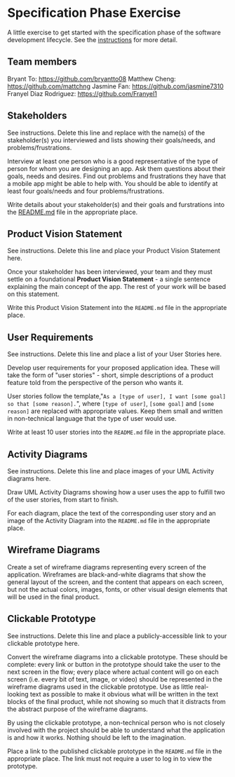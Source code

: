 # Specification Phase Exercise

A little exercise to get started with the specification phase of the software development lifecycle. See the [instructions](instructions.md) for more detail.

## Team members

Bryant To: https://github.com/bryantto08
Matthew Cheng: https://github.com/mattchng
Jasmine Fan: https://github.com/jasmine7310
Franyel Diaz Rodriguez: https://github.com/Franyel1

## Stakeholders

See instructions. Delete this line and replace with the name(s) of the stakeholder(s) you interviewed and lists showing their goals/needs, and problems/frustrations.

Interview at least one person who is a good representative of the type of person for whom you are designing an app. Ask them questions about their goals, needs and desires. Find out problems and frustrations they have that a mobile app might be able to help with. You should be able to identify at least four goals/needs and four problems/frustrations.

Write details about your stakeholder(s) and their goals and furstrations into the [README.md](./README.md) file in the appropriate place.

## Product Vision Statement

See instructions. Delete this line and place your Product Vision Statement here.

Once your stakeholder has been interviewed, your team and they must settle on a foundational **Product Vision Statement** - a single sentence explaining the main concept of the app. The rest of your work will be based on this statement.

Write this Product Vision Statement into the `README.md` file in the appropriate place.

## User Requirements

See instructions. Delete this line and place a list of your User Stories here.

Develop user requirements for your proposed application idea. These will take the form of "user stories" - short, simple descriptions of a product feature told from the perspective of the person who wants it.

User stories follow the template,"`As a [type of user], I want [some goal] so that [some reason].`", where `[type of user]`, `[some goal]` and `[some reason]` are replaced with appropriate values. Keep them small and written in non-technical language that the type of user would use.

Write at least 10 user stories into the `README.md` file in the appropriate place.

## Activity Diagrams

See instructions. Delete this line and place images of your UML Activity diagrams here.

Draw UML Activity Diagrams showing how a user uses the app to fulfill two of the user stories, from start to finish.

For each diagram, place the text of the corresponding user story and an image of the Activity Diagram into the `README.md` file in the appropriate place.

## Wireframe Diagrams

Create a set of wireframe diagrams representing every screen of the application. Wireframes are black-and-white diagrams that show the general layout of the screen, and the content that appears on each screen, but not the actual colors, images, fonts, or other visual design elements that will be used in the final product.

## Clickable Prototype

See instructions. Delete this line and place a publicly-accessible link to your clickable prototype here.

Convert the wireframe diagrams into a clickable prototype. These should be complete: every link or button in the prototype should take the user to the next screen in the flow; every place where actual content will go on each screen (i.e. every bit of text, image, or video) should be represented in the wireframe diagrams used in the clickable prototype. Use as little real-looking text as possible to make it obvious what will be written in the text blocks of the final product, while not showing so much that it distracts from the abstract purpose of the wireframe diagrams.

By using the clickable prototype, a non-technical person who is not closely involved with the project should be able to understand what the application is and how it works. Nothing should be left to the imagination.

Place a link to the published clickable prototype in the `README.md` file in the appropriate place. The link must not require a user to log in to view the prototype.
